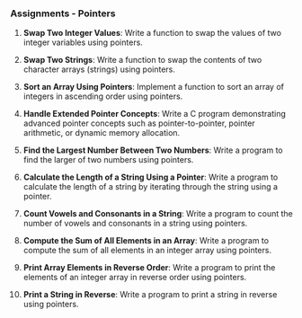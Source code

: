 ### Assignments - Pointers

1. **Swap Two Integer Values**: Write a function to swap the values of two integer variables using pointers.

2. **Swap Two Strings**: Write a function to swap the contents of two character arrays (strings) using pointers.

3. **Sort an Array Using Pointers**: Implement a function to sort an array of integers in ascending order using pointers.

4. **Handle Extended Pointer Concepts**: Write a C program demonstrating advanced pointer concepts such as pointer-to-pointer, pointer arithmetic, or dynamic memory allocation.

5. **Find the Largest Number Between Two Numbers**: Write a program to find the larger of two numbers using pointers.

6. **Calculate the Length of a String Using a Pointer**: Write a program to calculate the length of a string by iterating through the string using a pointer.

7. **Count Vowels and Consonants in a String**: Write a program to count the number of vowels and consonants in a string using pointers.

8. **Compute the Sum of All Elements in an Array**: Write a program to compute the sum of all elements in an integer array using pointers.

9. **Print Array Elements in Reverse Order**: Write a program to print the elements of an integer array in reverse order using pointers.

10. **Print a String in Reverse**: Write a program to print a string in reverse using pointers.